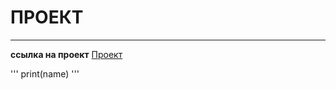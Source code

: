 # ПРОЕКТ

---

**ссылка на проект** [Проект](https://github.com/Moscow754/first_project "Проект")


'''
print(name)
'''